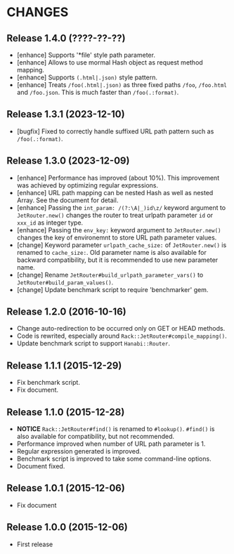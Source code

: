 CHANGES
=======


Release 1.4.0 (????-??-??)
--------------------------

* [enhance] Supports '*file' style path parameter.
* [enhance] Allows to use mormal Hash object as request method mapping.
* [enhance] Supports `(.html|.json)` style pattern.
* [enhance] Treats `/foo(.html|.json)` as three fixed paths `/foo`, `/foo.html` and `/foo.json`. This is much faster than `/foo(.:format)`.


Release 1.3.1 (2023-12-10)
--------------------------

* [bugfix] Fixed to correctly handle suffixed URL path pattern such as `/foo(.:format)`.


Release 1.3.0 (2023-12-09)
--------------------------

* [enhance] Performance has improved (about 10%). This improvement was achieved by optimizing regular expressions.
* [enhance] URL path mapping can be nested Hash as well as nested Array. See the document for detail.
* [enhance] Passing the `int_param: /(?:\A|_)id\z/` keyword argument to `JetRouter.new()` changes the router to treat urlpath parameter `id` or `xxx_id` as integer type.
* [enhance] Passing the `env_key:` keyword argument to `JetRouter.new()` changes the key of environemnt to store URL path parameter values.
* [change] Keyword parameter `urlpath_cache_size:` of `JetRouter.new()` is renamed to `cache_size:`. Old parameter name is also available for backward compatibility, but it is recommended to use new parameter name.
* [change] Rename `JetRouter#build_urlpath_parameter_vars()` to `JetRouter#build_param_values()`.
* [change] Update benchmark script to require 'benchmarker' gem.


Release 1.2.0 (2016-10-16)
--------------------------

* Change auto-redirection to be occurred only on GET or HEAD methods.
* Code is rewrited, especially around `Rack::JetRouter#compile_mapping()`.
* Update benchmark script to support `Hanabi::Router`.


Release 1.1.1 (2015-12-29)
--------------------------

* Fix benchmark script.
* Fix document.


Release 1.1.0 (2015-12-28)
--------------------------

* **NOTICE** `Rack::JetRouter#find()` is renamed to `#lookup()`.
  `#find()` is also available for compatibility, but not recommended.
* Performance improved when number of URL path parameter is 1.
* Regular expression generated is improved.
* Benchmark script is improved to take some command-line options.
* Document fixed.


Release 1.0.1 (2015-12-06)
--------------------------

* Fix document


Release 1.0.0 (2015-12-06)
--------------------------

* First release
